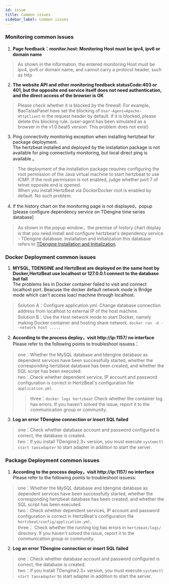 ```yaml
---
id: issue  
title: Common issues    
sidebar_label: Common issues       
---
```


### Monitoring common issues   

1. **Page feedback：monitor.host: Monitoring Host must be ipv4, ipv6 or domain name**   
> As shown in the information, the entered monitoring Host must be ipv4, ipv6 or domain name, and cannot carry a protocol header, such as http   

2. **The website API and other monitoring feedback statusCode:403 or 401, but the opposite end service itself does not need authentication, and the direct access of the browser is OK**       
> Please check whether it is blocked by the firewall. For example, BaoTa/aaPanel have set the blocking of `User-Agent=Apache-HttpClient` in the request header by default. If it is blocked, please delete this blocking rule. (user-agent has been simulated as a browser in the v1.0.beat5 version. This problem does not exist)        

3. Ping connectivity monitoring exception when installing hertzbeat for package deployment.  
The hertzbeat installed and deployed by the installation package is not available for ping connectivity monitoring, but local direct ping is available 。     
> The deployment of the installation package requires configuring the root permission of the Java virtual machine to start hertzbeat to use ICMP. If the root permission is not enabled, judge whether port 7 of telnet opposite end is opened.    
> When you install HertzBeat via DockerDocker root is enabled by default. No such problem.   

4. If the history chart on the monitoring page is not displayed，popup [please configure dependency service on TDengine time series database]
> As shown in the popup window，the premise of history chart display is that you need install and configure hertzbeat's dependency service - TDengine database.
> Installation and initialization this database refers to [TDengine Installation and Initialization](../start/tdengine-init).   

### Docker Deployment common issues   

1. **MYSQL, TDENGINE and HertzBeat are deployed on the same host by Docker,HertzBeat use localhost or 127.0.0.1 connect to the database but fail**     
The problems lies in Docker container failed to visit and connect localhost port. Beacuse the docker default network mode is Bridge mode which can't access loacl machine through localhost.
> Solution A：Configure application.yml. Change database connection address from localhost to external IP of the host machine.     
> Solution B：Use the Host network mode to start Docker, namely making Docker container and hosting share network. `docker run -d --network host .....`    

2. **According to the process deploy，visit http://ip:1157/ no interface**   
Please refer to the following points to troubleshoot issuess：  
> one：Whether the MySQL database and tdengine database as dependent services have been successfully started, whether the corresponding hertzbeat database has been created, and whether the SQL script has been executed.    
> two：Check whether dependent service, IP account and password configuration is correct in HertzBeat's configuration file `application.yml`.  
> > three：`docker logs hertzbeat` Check whether the container log has errors. If you haven't solved the issue, report it to the communication group or community.

3. **Log an error TDengine connection or insert SQL failed**  
> one：Check whether database account and password configured is correct, the database is created.   
> two：If you install TDengine2.3+ version, you must execute `systemctl start taosadapter` to start adapter in addition to start the server.   

### Package Deployment common issues

1. **According to the process deploy，visit http://ip:1157/ no interface**   
   Please refer to the following points to troubleshoot issuess:
> one：Whether the MySQL database and tdengine database as dependent services have been successfully started, whether the corresponding hertzbeat database has been created, and whether the SQL script has been executed.    
> two：Check whether dependent services, IP account and password configuration is correct in HertzBeat's configuration file `hertzbeat/config/application.yml`.    
> three： Check whether the running log has errors in `hertzbeat/logs/` directory. If you haven't solved the issue, report it to the communication group or community.

2. **Log an error TDengine connection or insert SQL failed**
> one：Check whether database account and password configured is correct, the database is created.   
> two：If you install TDengine2.3+ version, you must execute `systemctl start taosadapter` to start adapter in addition to start the server.  
